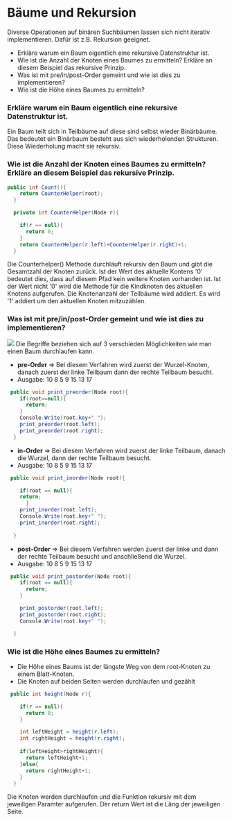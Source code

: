 # Bäume und Rekursion 

Diverse Operationen auf binären Suchbäumen lassen sich nicht iterativ implementieren. Dafür ist
z.B. Rekursion geeignet.
- Erkläre warum ein Baum eigentlich eine rekursive Datenstruktur ist.
- Wie ist die Anzahl der Knoten eines Baumes zu ermitteln? Erkläre an diesem Beispiel das
rekursive Prinzip.
- Was ist mit pre/in/post-Order gemeint und wie ist dies zu implementieren?
- Wie ist die Höhe eines Baumes zu ermitteln?

### Erkläre warum ein Baum eigentlich eine rekursive Datenstruktur ist.

Ein Baum teilt sich in Teilbäume auf diese sind selbst wieder Binärbäume. Das bedeutet ein Binärbaum besteht aus sich wiederholenden Strukturen. Diese Wiederholung macht sie rekursiv. 

### Wie ist die Anzahl der Knoten eines Baumes zu ermitteln? Erkläre an diesem Beispiel das rekursive Prinzip.

```C#
public int Count(){
    return CounterHelper(root);
  }

  private int CounterHelper(Node r){

    if(r == null){
      return 0;
    }
    return CounterHelper(r.left)+CounterHelper(r.right)+1; 
  }
```
Die Counterhelper() Methode durchläuft rekursiv den Baum und gibt die Gesamtzahl der Knoten zurück. Ist der Wert des aktuelle Kontens '0' bedeutet dies, dass auf diesem Pfad kein weitere Knoten vorhanden ist.
Ist der Wert nicht '0' wird die Methode für die Kindknoten des aktuellen Knotens aufgerufen. Die Knotenanzahl der Teilbäume wird addiert. Es wird '1' addiert um den aktuellen Knoten mitzuzählen. 

### Was ist mit pre/in/post-Order gemeint und wie ist dies zu implementieren?
![](/img/Baum.png)
Die Begriffe beziehen sich auf 3 verschieden Möglichkeiten wie man einen Baum durchlaufen kann. 

- **pre-Order**
=> Bei diesem Verfahren wird zuerst der Wurzel-Knoten, danach zuerst der linke Teilbaum dann der rechte Teilbaum besucht. 
- Ausgabe: 10 8 5 9 15 13 17  
```C#
 public void print_preorder(Node root){
    if(root==null){
      return;
    }
    Console.Write(root.key+" ");
    print_preorder(root.left);
    print_preorder(root.right);
  }
```
- **in-Order**
=> Bei diesem Verfahren wird zuerst der linke Teilbaum, danach die Wurzel, dann der rechte Teilbaum besucht. 
- Ausgabe: 10 8 5 9 15 13 17  
```C#
 public void print_inorder(Node root){

    if(root == null){
    return;
      }
    print_inorder(root.left);
    Console.Write(root.key+" ");
    print_inorder(root.right);
    
  }
```
- **post-Order**
=> Bei diesem Verfahren werden zuerst der linke und dann der rechte Teilbaum besucht und anschließend die Wurzel. 
- Ausgabe: 10 8 5 9 15 13 17  
```C#
 public void print_postorder(Node root){
    if(root == null){
      return;
    }

    print_postorder(root.left);
    print_postorder(root.right);
    Console.Write(root.key+" ");

  }
```
### Wie ist die Höhe eines Baumes zu ermitteln?

- Die Höhe eines Baums ist der längste Weg von dem root-Knoten zu einem Blatt-Knoten.
- Die Knoten auf beiden Seiten werden durchlaufen und gezählt 
```C#
 public int height(Node r){

    if(r == null){
      return 0;
    }

    int leftHeight = height(r.left);
    int rightHeight = height(r.right);
    
    if(leftHeight>rightHeight){
      return leftHeight+1;
    }else{
      return rightHeight+1;
    }
  }
```
Die Knoten werden durchlaufen und die Funktion rekursiv mit dem jeweiligen Paramter aufgerufen. Der return Wert ist die Läng der jeweiligen Seite. 